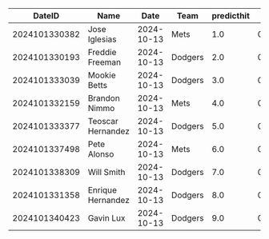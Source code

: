 DateID         |  Name               |  Date        |  Team     |  predicthit  |  predicthitproba     |  hitbool  |  Last7DaysAVG  |  Last15DaysAVG  |  Last30DaysAVG
---------------|---------------------|--------------|-----------|--------------|----------------------|-----------|----------------|-----------------|---------------
2024101330382  |  Jose Iglesias      |  2024-10-13  |  Mets     |  1.0         |  0.617331007133024   |  False    |  0.333         |  0.407          |  0.371
2024101330193  |  Freddie Freeman    |  2024-10-13  |  Dodgers  |  2.0         |  0.6091778132907939  |  False    |  0.25          |  0.316          |  0.259
2024101333039  |  Mookie Betts       |  2024-10-13  |  Dodgers  |  3.0         |  0.6045348287898622  |  False    |  0.15          |  0.204          |  0.258
2024101332159  |  Brandon Nimmo      |  2024-10-13  |  Mets     |  4.0         |  0.6031257677422613  |  False    |  0.154         |  0.204          |  0.189
2024101333377  |  Teoscar Hernandez  |  2024-10-13  |  Dodgers  |  5.0         |  0.6001772394121482  |  False    |  0.375         |  0.319          |  0.329
2024101337498  |  Pete Alonso        |  2024-10-13  |  Mets     |  6.0         |  0.5996872372803826  |  False    |  0.143         |  0.213          |  0.222
2024101338309  |  Will Smith         |  2024-10-13  |  Dodgers  |  7.0         |  0.5988726982942029  |  False    |  0.333         |  0.25           |  0.265
2024101331358  |  Enrique Hernandez  |  2024-10-13  |  Dodgers  |  8.0         |  0.5985065274224468  |  False    |  0.421         |  0.375          |  0.308
2024101340423  |  Gavin Lux          |  2024-10-13  |  Dodgers  |  9.0         |  0.5973906232254607  |  False    |  0.412         |  0.29           |  0.241
